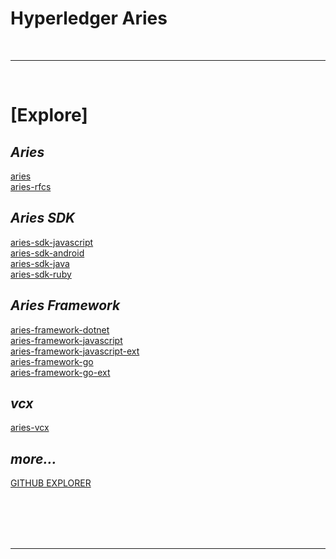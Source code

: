 # Hyperledger Aries

<br>
<hr>
<br>

# [Explore]

## _Aries_

[aries](https://github.com/hyperledger/aries)<br>
[aries-rfcs](https://github.com/hyperledger/aries-rfcs)<br>

## _Aries SDK_

[aries-sdk-javascript](https://github.com/hyperledger/aries-sdk-javascript)<br>
[aries-sdk-android](https://github.com/hyperledger/aries-sdk-android)<br>
[aries-sdk-java](https://github.com/hyperledger/aries-sdk-java)<br>
[aries-sdk-ruby](https://github.com/hyperledger/aries-sdk-ruby)<br>

## _Aries Framework_

[aries-framework-dotnet](https://github.com/hyperledger/aries-framework-dotnet)<br>
[aries-framework-javascript](https://github.com/hyperledger/<br>aries-framework-javascript)<br>
[aries-framework-javascript-ext](https://github.com/hyperledger/<br>aries-framework-javascript-ext)<br>
[aries-framework-go](https://github.com/hyperledger/aries-framework-go)<br>
[aries-framework-go-ext](https://github.com/hyperledger/aries-framework-go-ext)<br>

## _vcx_

[aries-vcx](https://github.com/hyperledger/aries-vcx)<br>

## _more..._

[GITHUB EXPLORER](https://github.com/orgs/hyperledger/repositories?language=&q=aries&sort=&type=)

<br><br><br><br><hr><br><br><br><br>

#